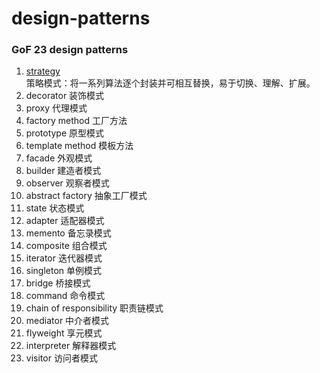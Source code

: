 # design-patterns

### GoF 23 design patterns

1. [strategy](/tree/main/src/main/java/com/lzhlyle/demo/design/pattern/gof/strategy)    
策略模式：将一系列算法逐个封装并可相互替换，易于切换、理解、扩展。
2. decorator 装饰模式
3. proxy 代理模式
4. factory method 工厂方法
5. prototype 原型模式
6. template method 模板方法
7. facade 外观模式
8. builder 建造者模式
9. observer 观察者模式
10. abstract factory 抽象工厂模式
11. state 状态模式
12. adapter 适配器模式
13. memento 备忘录模式
14. composite 组合模式
15. iterator 迭代器模式
16. singleton 单例模式
17. bridge 桥接模式
18. command 命令模式
19. chain of responsibility 职责链模式
20. mediator 中介者模式
21. flyweight 享元模式
22. interpreter 解释器模式
23. visitor 访问者模式